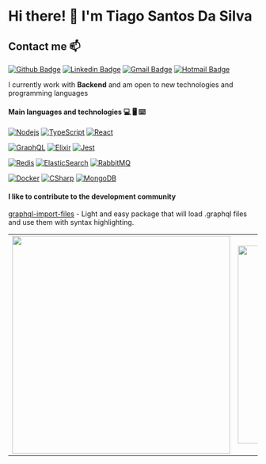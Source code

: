 # Hi there! 👋 I'm Tiago Santos Da Silva

## Contact me 📫

[![Github Badge](https://img.shields.io/badge/-Github-000?style=flat-square&logo=Github&logoColor=white)](https://github.com/tiago154)
[![Linkedin Badge](https://img.shields.io/badge/-LinkedIn-blue?style=flat-square&logo=Linkedin&logoColor=white)](https://www.linkedin.com/in/tiago-santos-da-silva-328a63ba/)
[![Gmail Badge](https://img.shields.io/badge/-Gmail-c14438?style=flat-square&logo=Gmail&logoColor=white)](mailto:tiago.toya@gmail.com)
[![Hotmail Badge](https://img.shields.io/badge/-Hotmail-0078D4?style=flat-square&logo=microsoft-outlook&logoColor=white)](mailto:tiago.toya@hotmail.com)


I currently work with **Backend** and am open to new technologies and programming languages

#### Main languages and technologies 💻 🖥️ ⌨️

[![Nodejs](https://img.shields.io/badge/-Nodejs-black?style=flat-square&logo=Node.js)](https://github.com/tiago154/)
[![TypeScript](https://img.shields.io/badge/-TypeScript-007ACC?style=flat-square&logo=typescript)](https://github.com/tiago154/)
[![React](https://img.shields.io/badge/-React-black?style=flat-square&logo=react)](https://github.com/tiago154/)

[![GraphQL](https://img.shields.io/badge/-GraphQL-E10098?style=flat-square&logo=graphql)](https://github.com/tiago154/)
[![Elixir](https://img.shields.io/badge/-Elixir-black?style=flat-square&logo=elixir&logoColor=purple)](https://github.com/tiago154/)
[![Jest](https://img.shields.io/badge/-Jest-red?style=flat-square&logo=jest&logoColor=C21325)](https://github.com/tiago154/)

[![Redis](https://img.shields.io/badge/-Redis-black?style=flat-square&logo=Redis)](https://github.com/tiago154/)
[![ElasticSearch](https://img.shields.io/badge/-ElasticSearch-005571?style=flat-square&logo=elasticsearch)](https://github.com/tiago154/)
[![RabbitMQ](https://img.shields.io/badge/-RabbitMQ-black?style=flat-square&logo=rabbitmq)](https://github.com/tiago154/)

[![Docker](https://img.shields.io/badge/-Docker-black?style=flat-square&logo=docker)](https://github.com/tiago154/)
[![CSharp](https://img.shields.io/badge/-CSharp-black?style=flat-square&logo=c-sharp&logoColor=purple)](https://github.com/tiago154/)
[![MongoDB](https://img.shields.io/badge/-MongoDB-black?style=flat-square&logo=mongodb)](https://github.com/tiago154/)

#### I like to contribute to the development community

[graphql-import-files](https://www.npmjs.com/package/graphql-import-files) - Light and easy package that will load .graphql files and use them with syntax highlighting.

<center>
    <table align="center">
      <tr>
          <td>
              <img width="440px" align="center" src="https://github-readme-stats.vercel.app/api?username=tiago154&count_private=true&hide_border=true" />
          </td>
          <td>
              <img width="400px" align="center" src="https://github-readme-stats.vercel.app/api/top-langs/?username=tiago154&hide=html&layout=compact&count_private=true&hide_border=true" />               </td>
      </tr>  
    </table>
</center>
